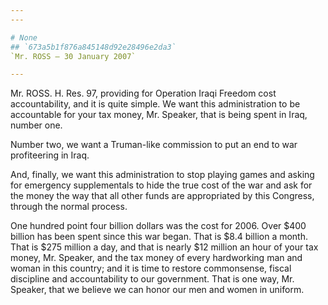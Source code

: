 ```yaml
---
---

# None
## `673a5b1f876a845148d92e28496e2da3`
`Mr. ROSS — 30 January 2007`

---
```



Mr. ROSS. H. Res. 97, providing for Operation Iraqi Freedom cost 
accountability, and it is quite simple. We want this administration to 
be accountable for your tax money, Mr. Speaker, that is being spent in 
Iraq, number one.

Number two, we want a Truman-like commission to put an end to war 
profiteering in Iraq.

And, finally, we want this administration to stop playing games and 
asking for emergency supplementals to hide the true cost of the war and 
ask for the money the way that all other funds are appropriated by this 
Congress, through the normal process.

One hundred point four billion dollars was the cost for 2006. Over 
$400 billion has been spent since this war began. That is $8.4 billion 
a month. That is $275 million a day, and that is nearly $12 million an 
hour of your tax money, Mr. Speaker, and the tax money of every 
hardworking man and woman in this country; and it is time to restore 
commonsense, fiscal discipline and accountability to our government. 
That is one way, Mr. Speaker, that we believe we can honor our men and 
women in uniform.
